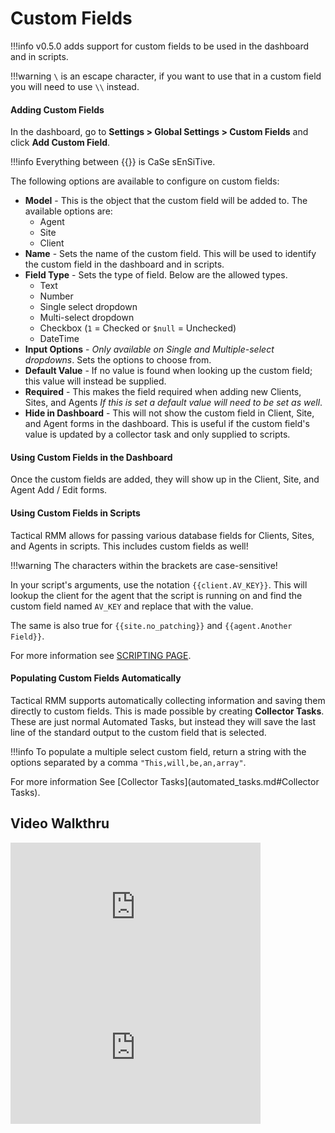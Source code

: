 # Custom Fields

!!!info 
    v0.5.0 adds support for custom fields to be used in the dashboard and in scripts.

!!!warning
    `\` is an escape character, if you want to use that in a custom field you will need to use `\\` instead.

#### Adding Custom Fields

In the dashboard, go to **Settings > Global Settings > Custom Fields** and click **Add Custom Field**.

!!!info
    Everything between {{}} is CaSe sEnSiTive.

The following options are available to configure on custom fields:

- **Model** - This is the object that the custom field will be added to. The available options are:
    - Agent
    - Site
    - Client
- **Name** - Sets the name of the custom field. This will be used to identify the custom field in the dashboard and in scripts.
- **Field Type** - Sets the type of field. Below are the allowed types.
    - Text
    - Number
    - Single select dropdown
    - Multi-select dropdown
    - Checkbox (`1` = Checked or `$null` = Unchecked)
    - DateTime
- **Input Options** - *Only available on Single and Multiple-select dropdowns*. Sets the options to choose from.
- **Default Value** - If no value is found when looking up the custom field; this value will instead be supplied.
- **Required** - This makes the field required when adding new Clients, Sites, and Agents *If this is set a default value will need to be set as well*.
- **Hide in Dashboard** - This will not show the custom field in Client, Site, and Agent forms in the dashboard. This is useful if the custom field's value is updated by a collector task and only supplied to scripts.

#### Using Custom Fields in the Dashboard

Once the custom fields are added, they will show up in the Client, Site, and Agent Add / Edit forms.

#### Using Custom Fields in Scripts

Tactical RMM allows for passing various database fields for Clients, Sites, and Agents in scripts. This includes custom fields as well! 

!!!warning
    The characters within the brackets are case-sensitive!

In your script's arguments, use the notation `{{client.AV_KEY}}`. This will lookup the client for the agent that the script is running on and find the custom field named `AV_KEY` and replace that with the value.

The same is also true for `{{site.no_patching}}` and `{{agent.Another Field}}`.

For more information see [SCRIPTING PAGE](./scripting.md).

#### Populating Custom Fields Automatically

Tactical RMM supports automatically collecting information and saving them directly to custom fields. This is made possible by creating **Collector Tasks**. These are just normal Automated Tasks, but instead they will save the last line of the standard output to the custom field that is selected.

!!!info
    To populate a multiple select custom field, return a string with the options separated by a comma `"This,will,be,an,array"`.

For more information See [Collector Tasks](automated_tasks.md#Collector Tasks).

## Video Walkthru

<div class="video-wrapper">
  <iframe width="400" height="225" src="https://www.youtube.com/embed/dIywDcCucdI" frameborder="0" allowfullscreen></iframe>
  <iframe width="400" height="225" src="https://www.youtube.com/embed/uWdzxbJjrm4" frameborder="0" allowfullscreen></iframe>
</div>
